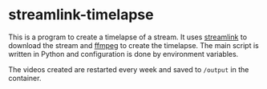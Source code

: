 # streamlink-timelapse

This is a program to create a timelapse of a stream. It uses
[streamlink](https://streamlink.github.io/) to download the stream and
[ffmpeg](https://ffmpeg.org/) to create the timelapse. The main script is
written in Python and configuration is done by environment variables.

The videos created are restarted every week and saved to `/output` in the container.
